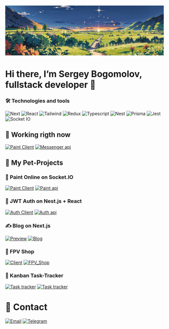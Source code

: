![Header](https://github.com/SergeyBogomolovv/sergeybogomolovv/blob/main/assets/bg.png?raw=true)

# Hi there, I’m Sergey Bogomolov, fullstack developer 👋

### 🛠️ Technologies and tools

![Next](https://img.shields.io/badge/Next.js-grey?style=for-the-badge&logo=next.js)
![React](https://img.shields.io/badge/react-grey?style=for-the-badge&logo=react)
![Tailwind](https://img.shields.io/badge/tailwindcss-grey?style=for-the-badge&logo=tailwindcss)
![Redux](https://img.shields.io/badge/redux_toolkit-grey?style=for-the-badge&logo=redux)
![Typescript](https://img.shields.io/badge/Typescript-grey?style=for-the-badge&logo=typescript)
![Nest](https://img.shields.io/badge/nest.js-grey?style=for-the-badge&logo=nestjs)
![Prisma](https://img.shields.io/badge/prisma-grey?style=for-the-badge&logo=prisma)
![Jest](https://img.shields.io/badge/jest-grey?style=for-the-badge&logo=jest)
![Socket IO](https://img.shields.io/badge/socket.io-grey?style=for-the-badge&logo=socket.io)

## 🎯 Working rigth now

[![Paint Client](https://img.shields.io/badge/client-161a3b?style=for-the-badge&logo=next.js)](https://github.com/SergeyBogomolovv/messenger-client)
[![Messenger api](https://img.shields.io/badge/Messenger-3246a8?style=for-the-badge&logo=nestjs)](https://github.com/SergeyBogomolovv/messenger)

## 👀 My Pet-Projects

### 🎨 Paint Online on Socket.IO

[![Paint Client](https://img.shields.io/badge/client-665032?style=for-the-badge&logo=socket.io)](https://github.com/SergeyBogomolovv/paint-online)
[![Paint api](https://img.shields.io/badge/server-692e2f?style=for-the-badge&logo=nestjs)](https://github.com/SergeyBogomolovv/paint-online-server)

### 🔐 JWT Auth on Nest.js + React

[![Auth Client](https://img.shields.io/badge/Auth_Client-4e6891?style=for-the-badge&logo=react)](https://github.com/SergeyBogomolovv/Auth-client)
[![Auth api](https://img.shields.io/badge/Auth_API-56377d?style=for-the-badge&logo=nestjs)](https://github.com/SergeyBogomolovv/nest-auth)

### ✍️ Blog on Next.js

[![Preview](https://img.shields.io/badge/Preview-black?style=for-the-badge&logo=next.js)](https://next-blog-xhr.vercel.app)
[![Blog](https://img.shields.io/badge/Repo-grey?style=for-the-badge&logo=github)](https://github.com/SergeyBogomolovv/next-blog)

### 🛒 FPV Shop

[![Client](https://img.shields.io/badge/Client-325c45?style=for-the-badge&logo=react)](https://github.com/SergeyBogomolovv/fpv-shop-front)
[![FPV_Shop](https://img.shields.io/badge/server-325c45?style=for-the-badge&logo=express)](https://github.com/SergeyBogomolovv/fpv-shop-server)

### 📝 Kanban Task-Tracker

[![Task tracker](https://img.shields.io/badge/preview-black?style=for-the-badge&logo=react)](https://task-tracker-iota-flax.vercel.app/)
[![Task tracker](https://img.shields.io/badge/Repo-grey?style=for-the-badge&logo=github)](https://github.com/SergeyBogomolovv/KanBan-TaskTracker)

# 📱 Contact

<a href='mailto:bogomolovs693@gmail.com'>![Email](https://img.shields.io/badge/email-black?style=for-the-badge&logo=gmail)</a>
[![Telegram](https://img.shields.io/badge/Telegram-black?style=for-the-badge&logo=telegram)](https://telegram.me/grekassoq)
